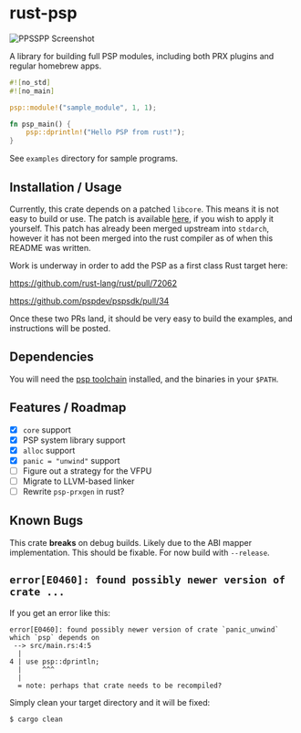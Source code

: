 # rust-psp

![PPSSPP Screenshot](ppsspp-hello-world.png)

A library for building full PSP modules, including both PRX plugins and regular
homebrew apps.

```rust
#![no_std]
#![no_main]

psp::module!("sample_module", 1, 1);

fn psp_main() {
    psp::dprintln!("Hello PSP from rust!");
}
```

See `examples` directory for sample programs.

## Installation / Usage

Currently, this crate depends on a patched `libcore`. This means it is not
easy to build or use. The patch is available [here], if you wish to apply it
yourself. This patch has already been merged upstream into `stdarch`, however it
has not been merged into the rust compiler as of when this README was written.

Work is underway in order to add the PSP as a first class Rust target here:

https://github.com/rust-lang/rust/pull/72062

https://github.com/pspdev/pspsdk/pull/34

Once these two PRs land, it should be very easy to build the examples, and
instructions will be posted.

[here]: https://github.com/rust-lang/stdarch/pull/854/files

## Dependencies

You will need the [psp toolchain] installed, and the binaries in your `$PATH`.

[psp toolchain]: https://github.com/pspdev/psptoolchain

## Features / Roadmap

- [x] `core` support
- [x] PSP system library support
- [x] `alloc` support
- [x] `panic = "unwind"` support
- [ ] Figure out a strategy for the VFPU
- [ ] Migrate to LLVM-based linker
- [ ] Rewrite `psp-prxgen` in rust?

## Known Bugs

This crate **breaks** on debug builds. Likely due to the ABI mapper
implementation. This should be fixable. For now build with `--release`.

## `error[E0460]: found possibly newer version of crate ...`

If you get an error like this:

```
error[E0460]: found possibly newer version of crate `panic_unwind` which `psp` depends on
 --> src/main.rs:4:5
  |
4 | use psp::dprintln;
  |     ^^^
  |
  = note: perhaps that crate needs to be recompiled?
```

Simply clean your target directory and it will be fixed:

```sh
$ cargo clean
```
